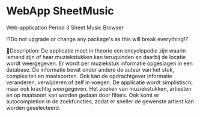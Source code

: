 # WebApp SheetMusic
Web-application Period 3
Sheet Music Browser

⁉Do not upgrade or change any package's as this will break everything⁉

📃Description:
De applicatie moet in theorie een encyclopedie zijn waarin iemand zijn of haar muziekstukken kan terugvinden en daarbij de locatie wordt weergegeven.
Er wordt per muziekstuk informatie opgeslagen in een database. De informatie bevat onder andere de auteur van het stuk,  complexiteit en maatsoorten.
Ook kan de opdrachtgever informatie veranderen, verwijderen of zelf in voegen.
De applicatie wordt simplistisch, maar ook krachtig weergegeven. Het zoeken van muziekstukken, artiesten en op maatsoort kan worden gedaan door filters. Ook komt er autocompletion in de zoekfuncties, zodat er sneller de gewenste artiest kan worden geselecteerd.
